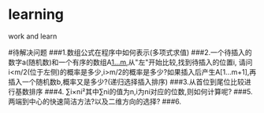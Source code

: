 # learning
work and learn

#待解决问题
###1.数组公式在程序中如何表示(多项式求值)
###2.一个待插入的数字a(随机数)和一个有序的数组A[1...m](从小到大),从"左"开始比较,找到待插入的位置i,
  请问i<m/2(位于左侧)的概率是多少,i>m/2的概率是多少?如果插入后产生A[1...m+1],再插入一个随机数b,概率又是多少?(递归选择插入排序)
###3.从首位到尾位比较进行基数排序
###4. ∑i×ni²其中∑ni的值为n,i为ni对应的位数,则如何计算呢?
###5.两端到中心的快速简洁方法?以及二维方向的选择?
###6.

